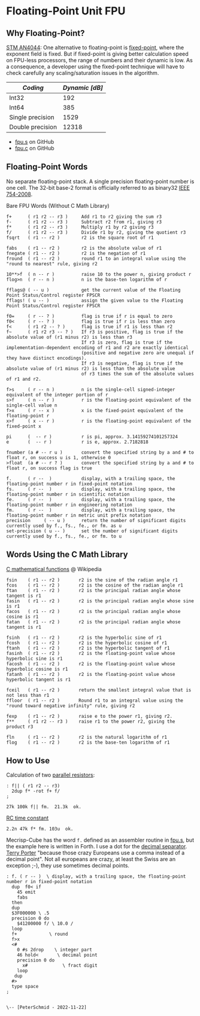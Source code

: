 Floating-Point Unit FPU
=======================

Why Floating-Point?
-------------------

[STM AN4044](https://www.st.com/resource/en/application_note/an4044-floating-point-unit-demonstration-on-stm32-microcontrollers-stmicroelectronics.pdf):
One alternative to floating-point is [fixed-point](https://mecrisp-stellaris-folkdoc.sourceforge.io/fixed-point.html), where the exponent field is fixed. But if
fixed-point is giving better calculation speed on FPU-less processors, the range of numbers
and their dynamic is low. As a consequence, a developer using the fixed-point technique will
have to check carefully any scaling/saturation issues in the algorithm. 

| *Coding*         | *Dynamic [dB]* |
|------------------|----------------|
| Int32            | 192            |
| Int64            | 385            |
| Single precision | 1529           |
| Double precision | 12318          |

   * [fpu.s](https://github.com/spyren/Mecrisp-Cube/blob/master/Forth/cube/fpu.s) on GitHub
   * [fpu.c](https://github.com/spyren/Mecrisp-Cube/blob/master/peripherals/fpu.c) on GitHub


Floating-Point Words
--------------------

No separate floating-point stack. A single precision floating-point number is one cell. The 32-bit base-2 format is officially referred to as binary32 [IEEE 754-2008](https://en.wikipedia.org/wiki/IEEE_754-2008_revision).


Bare FPU Words (Without C Math Library)

    f+      ( r1 r2 -- r3 )     Add r1 to r2 giving the sum r3
    f-      ( r1 r2 -- r3 )     Subtract r2 from r1, giving r3
    f*      ( r1 r2 -- r3 )     Multiply r1 by r2 giving r3
    f/      ( r1 r2 -- r3 )     Divide r1 by r2, giving the quotient r3
    fsqrt   ( r1 -- r2 )        r2 is the square root of r1

    fabs    ( r1 -- r2 )        r2 is the absolute value of r1
    fnegate ( r1 -- r2 )        r2 is the negation of r1
    fround  ( r1 -- r2 )        round r1 to an integral value using the "round to nearest" rule, giving r2

    10**>f  ( n -- r )          raise 10 to the power n, giving product r
    flog>n  ( r -- n )          n is the base-ten logarithm of r

    fflags@ ( -- u )            get the current value of the Floating Point Status/Control register FPSCR
    fflags! ( u -- )            assign the given value to the Floating Point Status/Control register FPSCR

    f0=     ( r -- ? )          flag is true if r is equal to zero
    f0<     ( r -- ? )          flag is true if r is less than zero
    f<      ( r1 r2 -- ? )      flag is true if r1 is less than r2
    f~      ( r1 r2 r3 -- ? )   If r3 is positive, flag is true if the absolute value of (r1 minus r2) is less than r3
                                If r3 is zero, flag is true if the implementation-dependent encoding of r1 and r2 are exactly identical 
                                (positive and negative zero are unequal if they have distinct encodings).
                                If r3 is negative, flag is true if the absolute value of (r1 minus r2) is less than the absolute value 
                                of r3 times the sum of the absolute values of r1 and r2. 

    f>s     ( r -- n )          n is the single-cell signed-integer equivalent of the integer portion of r
    s>f     ( n -- r )          r is the floating-point equivalent of the single-cell value n
    f>x     ( r -- x )          x is the fixed-point equivalent of the floating-point r
    x>f     ( x -- r )          r is the floating-point equivalent of the fixed-point x

    pi      (  -- r )           r is pi, approx. 3.14159274101257324
    e       (  -- r )           r is e, approx. 2.7182818

    fnumber (a # -- r u )       convert the specified string by a and # to float r, on success u is 1, otherwise 0
    >float  (a # -- r ? )       convert the specified string by a and # to float r, on success flag is true

    f.      ( r --  )           display, with a trailing space, the floating-point number r in fixed-point notation
    fs.     ( r --  )           display, with a trailing space, the floating-point number r in scientific notation
    fe.     ( r --  )           display, with a trailing space, the floating-point number r in engineering notation
    fm.     ( r --  )           display, with a trailing space, the floating-point number r in metric unit prefix notation
    precision     ( -- u )      return the number of significant digits currently used by f., fs., fe., or fm. as u
    set-precision ( u -- )      set the number of significant digits currently used by f., fs., fe., or fm. to u



Words Using the C Math Library
------------------------------

[C mathematical functions](https://en.wikipedia.org/wiki/C_mathematical_functions) @ Wikipedia

    fsin    ( r1 -- r2 )       r2 is the sine of the radian angle r1
    fcos    ( r1 -- r2 )       r2 is the cosine of the radian angle r1
    ftan    ( r1 -- r2 )       r2 is the principal radian angle whose tangent is r1
    fasin   ( r1 -- r2 )       r2 is the principal radian angle whose sine is r1
    facos   ( r1 -- r2 )       r2 is the principal radian angle whose cosine is r1
    fatan   ( r1 -- r2 )       r2 is the principal radian angle whose tangent is r1

    fsinh   ( r1 -- r2 )       r2 is the hyperbolic sine of r1
    fcosh   ( r1 -- r2 )       r2 is the hyperbolic cosine of r1
    ftanh   ( r1 -- r2 )       r2 is the hyperbolic tangent of r1
    fasinh  ( r1 -- r2 )       r2 is the floating-point value whose hyperbolic sine is r1
    facosh  ( r1 -- r2 )       r2 is the floating-point value whose hyperbolic cosine is r1
    fatanh  ( r1 -- r2 )       r2 is the floating-point value whose hyperbolic tangent is r1

    fceil   ( r1 -- r2 )       return the smallest integral value that is not less than r1
    ffloor  ( r1 -- r2 )       Round r1 to an integral value using the "round toward negative infinity" rule, giving r2

    fexp    ( r1 -- r2 )       raise e to the power r1, giving r2.
    f**     ( r1 r2 -- r3 )    raise r1 to the power r2, giving the product r3

    fln     ( r1 -- r2 )       r2 is the natural logarithm of r1
    flog    ( r1 -- r2 )       r2 is the base-ten logarithm of r1


How to Use
----------

Calculation of two [parallel resistors](https://en.wikipedia.org/wiki/Resistor#Series_and_parallel_resistors):
```forth
: f|| ( r1 r2 -- r3) 
  2dup f* -rot f+ f/ 
;
```

```
27k 100k f|| fm.  21.3k  ok.
```

[RC time constant](https://en.wikipedia.org/wiki/RC_time_constant)

    2.2n 47k f* fm. 103u  ok.


Mecrisp-Cube has the word `f.` defined as an assembler routine in [fpu.s](https://github.com/spyren/Mecrisp-Cube/blob/master/Forth/cube/fpu.s), but the example here is written in Forth. I use a dot for the [decimal separator](https://en.wikipedia.org/wiki/Decimal_separator). 
[Terry Porter](https://mecrisp-stellaris-folkdoc.sourceforge.io/fixed-point.html) "because those crazy Europeans use a comma instead of a decimal point". Not all europeans are crazy, at least the Swiss are an exception ;-), they use sometimes decimal points. 
```forth
: f. ( r -- )  \ display, with a trailing space, the floating-point number r in fixed-point notation
  dup  f0< if
    45 emit 
    fabs
  then
  dup
  $3F000000 \ .5
  precision 0 do
    $41200000 f/ \ 10.0 / 
  loop
  f+            \ round
  f>x
  <# 
    0 #s 2drop    \ integer part
    46 hold<       \ decimal point
    precision 0 do
      x#             \ fract digit
    loop
   dup
  #> 
  type space
; 


\-- [PeterSchmid - 2022-11-22]
